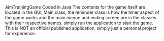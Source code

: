 AimTrainingGame 
Coded in Java
The contents for the game itself are located in the GUI_Main class, the reminder class is how the timer aspect of the game works and the main menue and ending screen are in the classes with their respective names.
simply run the application to start the game. 
This is NOT an official published application, simply just a personal project for experience.
